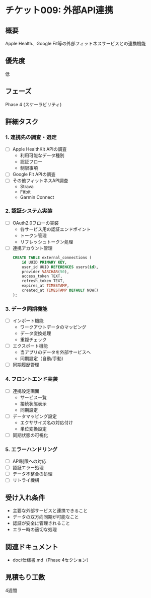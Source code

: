 # チケット009: 外部API連携

## 概要
Apple Health、Google Fit等の外部フィットネスサービスとの連携機能

## 優先度
低

## フェーズ
Phase 4 (スケーラビリティ)

## 詳細タスク

### 1. 連携先の調査・選定
- [ ] Apple HealthKit APIの調査
  - 利用可能なデータ種別
  - 認証フロー
  - 制限事項
- [ ] Google Fit APIの調査
- [ ] その他フィットネスAPI調査
  - Strava
  - Fitbit
  - Garmin Connect

### 2. 認証システム実装
- [ ] OAuth2.0フローの実装
  - 各サービス用の認証エンドポイント
  - トークン管理
  - リフレッシュトークン処理
- [ ] 連携アカウント管理
  ```sql
  CREATE TABLE external_connections (
      id UUID PRIMARY KEY,
      user_id UUID REFERENCES users(id),
      provider VARCHAR(50),
      access_token TEXT,
      refresh_token TEXT,
      expires_at TIMESTAMP,
      created_at TIMESTAMP DEFAULT NOW()
  );
  ```

### 3. データ同期機能
- [ ] インポート機能
  - ワークアウトデータのマッピング
  - データ変換処理
  - 重複チェック
- [ ] エクスポート機能
  - 当アプリのデータを外部サービスへ
  - 同期設定（自動/手動）
- [ ] 同期履歴管理

### 4. フロントエンド実装
- [ ] 連携設定画面
  - サービス一覧
  - 接続状態表示
  - 同期設定
- [ ] データマッピング設定
  - エクササイズ名の対応付け
  - 単位変換設定
- [ ] 同期状態の可視化

### 5. エラーハンドリング
- [ ] API制限への対応
- [ ] 認証エラー処理
- [ ] データ不整合の処理
- [ ] リトライ機構

## 受け入れ条件
- 主要な外部サービスと連携できること
- データの双方向同期が可能なこと
- 認証が安全に管理されること
- エラー時の適切な処理

## 関連ドキュメント
- doc/仕様書.md（Phase 4セクション）

## 見積もり工数
4週間